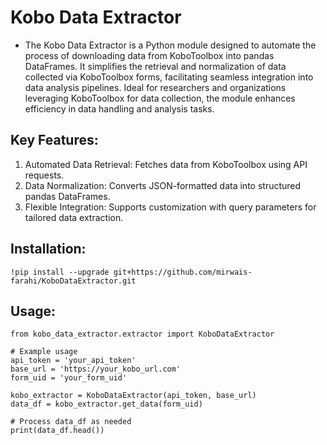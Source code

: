 # Kobo Data Extractor
- The Kobo Data Extractor is a Python module designed to automate the process of downloading data from KoboToolbox into pandas DataFrames. It simplifies the retrieval and normalization of data collected via KoboToolbox forms, facilitating seamless integration into data analysis pipelines. Ideal for researchers and organizations leveraging KoboToolbox for data collection, the module enhances efficiency in data handling and analysis tasks.

## Key Features:
1. Automated Data Retrieval: Fetches data from KoboToolbox using API requests.
2. Data Normalization: Converts JSON-formatted data into structured pandas DataFrames.
3. Flexible Integration: Supports customization with query parameters for tailored data extraction.

## Installation:
```
!pip install --upgrade git+https://github.com/mirwais-farahi/KoboDataExtractor.git

```
## Usage:
```
from kobo_data_extractor.extractor import KoboDataExtractor

# Example usage
api_token = 'your_api_token'
base_url = 'https://your_kobo_url.com'
form_uid = 'your_form_uid'

kobo_extractor = KoboDataExtractor(api_token, base_url)
data_df = kobo_extractor.get_data(form_uid)

# Process data_df as needed
print(data_df.head())
```
